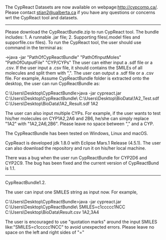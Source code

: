 The CypReact Datasets are now available on webpage:http://cypcomp.ca/.
Please contact stian2@ualberta.ca if you have any questions or concerns wrt the CypReact tool and datasets.

--------------------------------------------------------------------------------------------------------------------------------------------------------------

Please download the CypReactBundle.zip to run CypReact tool.
The bundle includes: 1. A runnable .jar file; 2. Supporting files(.model files and supporfile.csv files).
To run the CypReact tool, the user should use command in the terminal as:

->java -jar "PathOfCypReactBundle" "PathOfInputMoles" "PathOfOutputFile" "CYP/CYPs"
The user can either input a .sdf file or a .csv. If the user input a .csv file, it should contains the SMILEs of all molecules and split them with ",". 
The user can output a .sdf file or a .csv file.
For example, Assume CypReactBundle folder is extracted onto the desktop, the user can run CypReactBundle as:

C:\Users\Desktop\CypReactBundle>java -jar cypreact.jar C:\Users\Desktop\CypReactBundle\ C:\Users\Desktop\BioData\1A2_Test.sdf C:\Users\Desktop\BioData\1A2_Result.sdf 1A2

The user can also input multiple CYPs. For example, if the user wants to test his/her molecules on CYP1A2,2A6 and 2B6, he/she can simply replace "1A2" with "1A2,2A6,2B6". Please leave no space between "," and a CYP.

The CypReactBundle has been tested on Windows, Linux and macOS.

CypReact is developed jdk 1.8.0 with Eclipse Mars.1 Release (4.5.1).
The user can also download the repository and run it on his/her local machine.

There was a bug when the user run CypReactBundle for CYP2D6 and CYP2C9. 
The bug has been fixed and the current version of CypReactBund is 1.1.

--------------------------------------------------------------------------------------------------------------------------------------------------------------

CypReactBundle1.2.

The user can input one SMILES string as input now. For example,

C:\Users\Desktop\CypReactBundle>java -jar cypreact.jar C:\Users\Desktop\CypReactBundle\ SMILES=c1ccccc1NCC C:\Users\Desktop\BioData\Result.csv 1A2,3A4

The user is encouraged to use "quotation marks" around the input SMILES like:"SMILES=c1ccccc1NCC" to avoid unexpected errors.
Please leave no space on the left and right sides of "="